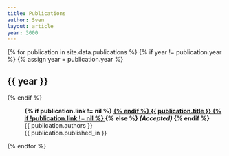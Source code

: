 ```yaml
---
title: Publications
author: Sven
layout: article
year: 3000
---
```


<dl>
{% for publication in site.data.publications %}
  {% if year != publication.year %}
    {% assign year = publication.year %}
    <dt><h2>{{ year }}</h2></dt>
  {% endif %}
  <dd>
    <p>
      <strong>
      <a name="{{ publication.key }}"></a>
      {% if publication.link != nil %}
        <a href="{{ publication.link }}">
      {% endif %}
      {{ publication.title }}
      {% if !publication.link != nil %}
        </a>
      {% else %}
        <em>(Accepted)</em>
      {% endif %}
      </strong>
      <br/>
	    {{ publication.authors }}<br/>
	    {{ publication.published_in }}
    </p>
  </dd>
{% endfor %}
</dl>